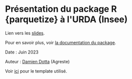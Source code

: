 # Présentation du package R {parquetize} à l'URDA (Insee)

Lien vers les [slides](https://ddotta.github.io/parquetize_presentation/).

Pour en savoir plus, voir [la documentation du package](https://github.com/ddotta/parquetize).

Date : Juin 2023

Auteur : [Damien Dotta](https://github.com/ddotta) (Agreste)

Voir [ici](https://github.com/InseeFrLab/onyxia-quarto) pour le template utilisé.
